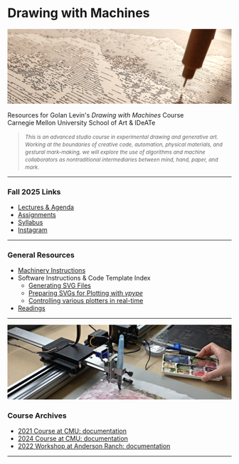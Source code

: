 # Drawing with Machines

![60428_banner_2021](syllabus/img/60428_banner_2021.png)

Resources for Golan Levin's *Drawing with Machines* Course<br />Carnegie Mellon University School of Art & IDeATe

> <small>*This is an advanced studio course in experimental drawing and generative art. Working at the boundaries of creative code, automation, physical materials, and gestural mark-making, we will explore the use of algorithms and machine collaborators as nontraditional intermediaries between mind, hand, paper, and mark.*</small>


---

### Fall 2025 Links

* [Lectures & Agenda](lectures/2025/README.md)
* [Assignments](assignments/2025/README.md)
* [Syllabus](syllabus/60-428_syllabus_fall_2025.md) 
* [Instagram](https://www.instagram.com/drawingwithmachines/)

<!-- * [Box](https://cmu.box.com/s/rmeiop95vt67nmw60dz1v5x08wqp6m0c) -->


---

### General Resources

* [Machinery Instructions](machines/README.md)
* Software Instructions & Code Template Index
  * [Generating SVG Files](generating_svg/README.md)
  * [Preparing SVGs for Plotting with *vpype*](generating_svg/vpype_svg_prep/README.md)
  * [Controlling various plotters in real-time](realtime/README.md)
* [Readings](readings/README.md)


---

![60428_banner_2025](syllabus/img/60428_banner_2025.jpg)

### Course Archives

* [2021 Course at CMU: documentation](documentation/2021/README.md)
* [2024 Course at CMU: documentation](documentation/2024/README.md)
* [2022 Workshop at Anderson Ranch: documentation](documentation/2022/README.md)

---